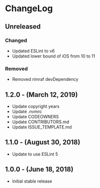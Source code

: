 ChangeLog
=========

Unreleased
-----------------
### Changed
* Updated ESLint to v6
* Updated lower bound of iOS from 10 to 11

### Removed
* Removed rimraf devDependency

1.2.0 - (March 12, 2019)
------------------
* Update copyright years
* Update .nvmrc
* Update CODEOWNERS
* Update CONTRIBUTORS.md
* Update ISSUE_TEMPLATE.md

1.1.0 - (August 30, 2018)
------------------
* Update to use ESLint 5

1.0.0 - (June 18, 2018)
------------------
* Initial stable release
